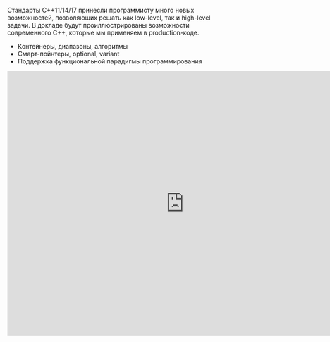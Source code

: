 Стандарты C++11/14/17 принесли программисту много новых возможностей, позволяющих решать как low-level, так и high-level задачи.
В докладе будут проиллюстрированы возможности современного C++, которые мы применяем в production-коде.
<ul>
	<li>Контейнеры, диапазоны, алгоритмы</li>
	<li>Смарт-пойнтеры, optional, variant</li>
	<li>Поддержка функциональной парадигмы программирования</li>
</ul>
<iframe src="https://pro.ispringcloud.ru/acc/8gSlStAyNjA2/view/2606-p0qD3-fe1cK-HKqE7/embedded?from=embed&amp;fit=1" border="0" scrolling="auto" allowtransparency="true" allowfullscreen="1" style="border: medium none; background-color: transparent; width: 800px; height: 600px;" frameborder="0"></iframe>

